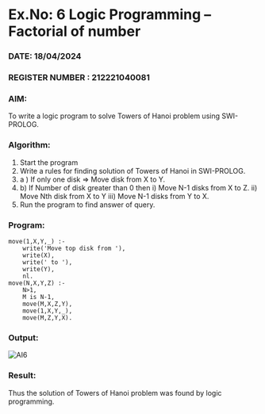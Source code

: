 # Ex.No: 6   Logic Programming – Factorial of number   
### DATE: 18/04/2024                                                                            
### REGISTER NUMBER : 212221040081
### AIM: 
To  write  a logic program  to solve Towers of Hanoi problem  using SWI-PROLOG. 
### Algorithm:
1. Start the program
2.  Write a rules for finding solution of Towers of Hanoi in SWI-PROLOG.
3.  a )	If only one disk  => Move disk from X to Y.
4.  b)	If Number of disk greater than 0 then
       i)	Move  N-1 disks from X to Z.
      ii)	Move  Nth disk from X to Y
     iii)	Move  N-1 disks from Y to X.
8. Run the program  to find answer of  query.

### Program:
```
move(1,X,Y,_) :-  
    write('Move top disk from '), 
    write(X), 
    write(' to '), 
    write(Y), 
    nl. 
move(N,X,Y,Z) :- 
    N>1, 
    M is N-1, 
    move(M,X,Z,Y), 
    move(1,X,Y,_), 
    move(M,Z,Y,X).
```



### Output:
![AI6](https://github.com/keerthanaa10/AI_Lab_2023-24/assets/132996371/4f909555-e0d1-457b-9253-dd6b40c32019)





### Result:
Thus the solution of Towers of Hanoi problem was found by logic programming.
